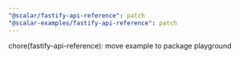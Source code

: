 ```yaml
---
"@scalar/fastify-api-reference": patch
"@scalar-examples/fastify-api-reference": patch
---
```


chore(fastify-api-reference): move example to package playground
